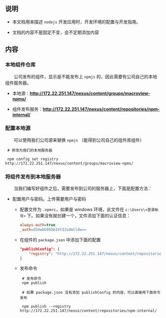 
## 说明 ##

 + 本文档用来描述 `nodejs` 开发应用时，开发环境的配置与开发指南。

 + 文档的内容不是固定不变，会不定期添加内容

## 内容 ##

### 本地组件仓库 ###

　　公司发布的组件，显示是不能发布上 `npmjs` 的，因此需要有公司自己的本地组件服务器。

 + 本地源：**http://172.22.251.147/nexus/content/groups/macroview-npms/**

 + 组件发布服务：**http://172.22.251.147/nexus/content/repositories/npm-internal/**

### 配置本地源 ###

　　可以使用我们公司源来替换 `npmjs` （能得到公司自己的组件库组件）

```shell
 # 修改为我们的本地服务器

 npm config set registry http://172.22.251.147/nexus/content/groups/macroview-npms/ 
```

### 将组件发布到本地服务器 ###

　　当我们编写好组件之后，需要发布到公司的服务器上，下面是配置方法：

 + 配置用户与密码。上传需要用户与密码

    - 配置文件为 `.npmrc`，如果是 windows 环境，此文件在 `c:\Users\<登录帐号>` 下。如果没有就创建一个，文件添加下面的认证信息：

        ```ini
        always-auth=true
        _auth=ZGVwbG95Om1hY3Jvdmlldw==
        ```

    - 在组件的 `package.json` 中添加下面的配置

        ```json
        "publishConfig": {
            "registry": "http://172.22.251.147/nexus/content/repositories/npm-internal/"
        }
        ```  
    - 发布命令

        ```shell
         # 发布命令
         npm publish
        ``` 
        ```shell
         # 如果 package.json 没有添加 publishConfig 的内容，可以直接用下面命令发布

         npm publish --registry http://172.22.251.147/nexus/content/repositories/npm-internal/
        ``` 

